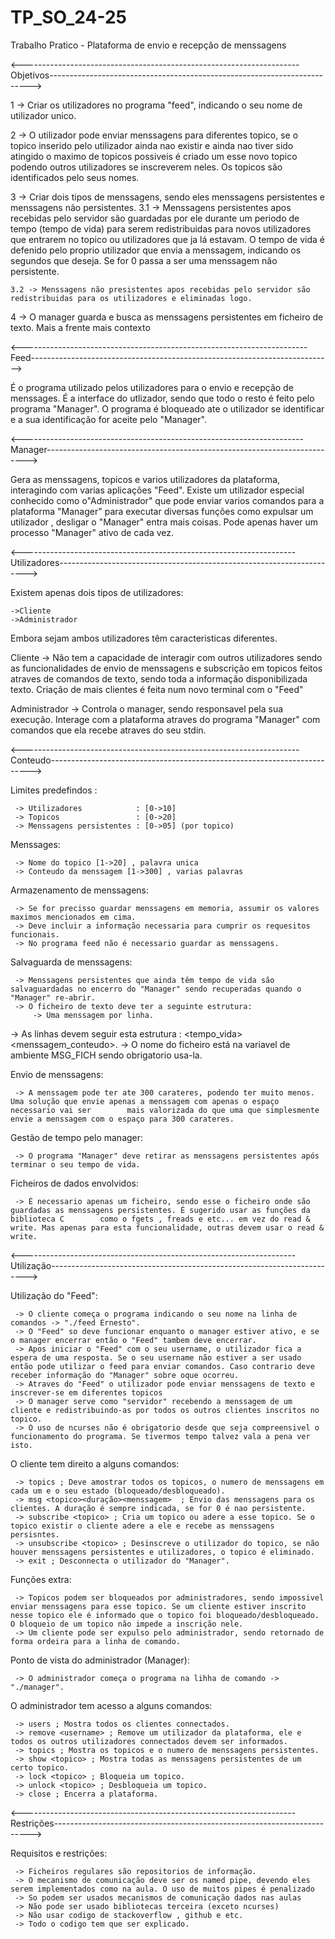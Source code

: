 # TP_SO_24-25
 Trabalho Pratico - Plataforma de envio e recepção de menssagens

<---------------------------------------------------------------------Objetivos------------------------------------------------------------------------->

1 -> Criar os utilizadores no programa "feed", indicando o seu nome de utilizador unico.

2 -> O utilizador pode enviar menssagens para diferentes topico, se o topico inserido pelo utilizador ainda nao existir e ainda nao tiver sido atingido o maximo de topicos possiveis é criado um esse novo topico podendo outros utilizadores se inscreverem neles. Os topicos são identificados pelo seus nomes.

3 -> Criar dois tipos de menssagens, sendo eles menssagens persistentes e menssagens não persistentes.
    3.1 -> Menssagens persistentes apos recebidas pelo servidor são guardadas por ele durante um periodo de tempo (tempo de vida) para serem redistribuidas para novos utilizadores que entrarem no topico ou utilizadores que ja lá estavam. O tempo de vida é defenido pelo proprio utilizador que envia a menssagem, indicando os segundos que deseja. Se for 0 passa a ser uma menssagem não persistente.
    
    3.2 -> Menssagens não presistentes apos recebidas pelo servidor são redistribuidas para os utilizadores e eliminadas logo.


4 -> O manager guarda e busca as menssagens persistentes em ficheiro de texto. Mais a frente mais contexto

<-----------------------------------------------------------------------Feed--------------------------------------------------------------------------->

É o programa utilizado pelos utilizadores para o envio e recepção de menssages. É a interface do utlizador, sendo que todo o resto é feito pelo programa "Manager".
O programa é bloqueado ate o utilizador se identificar e a sua identificação for aceite pelo "Manager".

<----------------------------------------------------------------------Manager------------------------------------------------------------------------->

Gera as menssagens, topicos e varios utilizadores da plataforma, interagindo com varias aplicações "Feed". Existe um utilizador especial conhecido como o"Administrador" que pode enviar varios comandos para a plataforma "Manager" para executar diversas funções como expulsar um utilizador , desligar o "Manager" entra mais coisas. Pode apenas haver um processo "Manager" ativo de cada vez.

<--------------------------------------------------------------------Utilizadores---------------------------------------------------------------------->

Existem apenas dois tipos de utilizadores:

    ->Cliente
    ->Administrador

Embora sejam ambos utilizadores têm caracteristicas diferentes.

Cliente -> Não tem a capacidade de interagir com outros utilizadores sendo as funcionalidades de envio de menssagens e subscrição em topicos feitos atraves de comandos de texto, sendo toda a informação disponibilizada texto. Criação de mais clientes é feita num novo terminal com o "Feed"

Administrador -> Controla o manager, sendo responsavel pela sua execução. Interage com a plataforma atraves do programa "Manager" com comandos que ela recebe atraves do seu stdin.

<---------------------------------------------------------------------Conteudo------------------------------------------------------------------------->

Limites predefindos :
    
     -> Utilizadores            : [0->10]
     -> Topicos                 : [0->20]
     -> Menssagens persistentes : [0->05] (por topico)

Menssages:
    
     -> Nome do topico [1->20] , palavra unica
     -> Conteudo da menssagem [1->300] , varias palavras

Armazenamento de menssagens:
    
     -> Se for precisso guardar menssagens em memoria, assumir os valores maximos mencionados em cima.
     -> Deve incluir a informação necessaria para cumprir os requesitos funcionais.
     -> No programa feed não é necessario guardar as menssagens.

Salvaguarda de menssagens:
    
     -> Menssagens persistentes que ainda têm tempo de vida são salvaguardadas no encerro do "Manager" sendo recuperadas quando o "Manager" re-abrir.
     -> O ficheiro de texto deve ter a seguinte estrutura:
         -> Uma menssagem por linha.
  -> As linhas devem seguir esta estrutura : <topico><username><tempo_vida><menssagem_conteudo>.
         -> O nome do ficheiro está na variavel de ambiente MSG_FICH sendo obrigatorio usa-la.

Envio de menssagens:
    
     -> A menssagem pode ter ate 300 carateres, podendo ter muito menos. Uma solução que envie apenas a menssagem com apenas o espaço necessario vai ser        mais valorizada do que uma que simplesmente envie a menssagem com o espaço para 300 carateres.

Gestão de tempo pelo manager:
    
     -> O programa "Manager" deve retirar as menssagens persistentes após terminar o seu tempo de vida.

Ficheiros de dados envolvidos:
    
     -> É necessario apenas um ficheiro, sendo esse o ficheiro onde são guardadas as menssagens persistentes. É sugerido usar as funções da biblioteca C        como o fgets , freads e etc... em vez do read & write. Mas apenas para esta funcionalidade, outras devem usar o read & write.

<--------------------------------------------------------------------Utilização------------------------------------------------------------------------>

Utilização do "Feed":
    
     -> O cliente começa o programa indicando o seu nome na linha de comandos -> "./feed Ernesto".
     -> O "Feed" so deve funcionar enquanto o manager estiver ativo, e se o manager encerrar então o "Feed" tambem deve encerrar.
     -> Apos iniciar o "Feed" com o seu username, o utilizador fica a espera de uma resposta. Se o seu username não estiver a ser usado então pode utilizar o feed para enviar comandos. Caso contrario deve receber informação do "Manager" sobre oque ocorreu.
     -> Atraves do "Feed" o utilizador pode enviar menssagens de texto e inscrever-se em diferentes topicos
     -> O manager serve como "servidor" recebendo a menssagem de um cliente e redistribuindo-as por todos os outros clientes inscritos no topico.
     -> O uso de ncurses não é obrigatorio desde que seja compreensivel o funcionamento do programa. Se tivermos tempo talvez vala a pena ver isto.

O cliente tem direito a alguns comandos:
    
     -> topics ; Deve amostrar todos os topicos, o numero de menssagens em cada um e o seu estado (bloqueado/desbloqueado).
     -> msg <topico><duração><menssagem>  ; Envio das menssagens para os clientes. A duração é sempre indicada, se for 0 é nao persistente.
     -> subscribe <topico> ; Cria um topico ou adere a esse topico. Se o topico existir o cliente adere a ele e recebe as menssagens persisntes.
     -> unsubscribe <topico> ; Desinscreve o utilizador do topico, se não houver menssagens persistentes e utilizadores, o topico é eliminado.
     -> exit ; Desconnecta o utilizador do "Manager".

Funções extra:

     -> Topicos podem ser bloqueados por administradores, sendo impossivel enviar menssagens para esse topico. Se um cliente estiver inscrito nesse topico ele é informado que o topico foi bloqueado/desbloqueado. O bloqueio de um topico não impede a inscrição nele.
     -> Um cliente pode ser expulso pelo administrador, sendo retornado de forma ordeira para a linha de comando.

Ponto de vista do administrador (Manager):
     
     -> O administrador começa o programa na lihha de comando -> "./manager".

O administrador tem acesso a alguns comandos:

     -> users ; Mostra todos os clientes connectados.
     -> remove <username> ; Remove um utilizador da plataforma, ele e todos os outros utilizadores connectados devem ser informados.
     -> topics ; Mostra os topicos e o numero de menssagens persistentes.
     -> show <topico> ; Mostra todas as menssagens persistentes de um certo topico.
     -> lock <topico> ; Bloqueia um topico.
     -> unlock <topico> ; Desbloqueia um topico.
     -> close ; Encerra a plataforma.

<--------------------------------------------------------------------Restrições------------------------------------------------------------------------>

Requisitos e restrições:

     -> Ficheiros regulares são repositorios de informação.
     -> O mecanismo de comunicação deve ser os named pipe, devendo eles serem implementados como na aula. O uso de muitos pipes é penalizado
     -> So podem ser usados mecanismos de comunicação dados nas aulas
     -> Não pode ser usado bibliotecas terceira (exceto ncurses)
     -> Não usar codigo de stackoverflow , github e etc.
     -> Todo o codigo tem que ser explicado.
